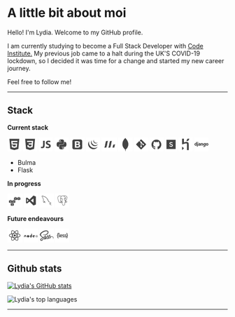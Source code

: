 # A little bit about moi
Hello! I'm Lydia. Welcome to my GitHub profile.

I am currently studying to become a Full Stack Developer with [Code Institute.](https://codeinstitute.net/) My previous job came to a halt during the UK'S COVID-19 lockdown, so I decided it was time for a change and started my new career journey. 

Feel free to follow me!

---

## **Stack**
**Current stack**

![](images/html5.png)
![](images/css3.png)
![](images/javascript_1.png)
![](images/python.png)
![](images/bootstrap.png)
![](images/jquery_logo.png)
![](images/materializecss.png)
![](images/mongodb.png)
![](images/git.png)
![](images/github_badge.png)
![](images/sublime.png)
![](images/heroku.png)
![](images/django.png)
* Bulma
* Flask

**In progress**

![](images/aws.png)
![](images/visualstudio.png)
![](images/mysql.png)
![](images/postgresql.png)

**Future endeavours**

![](images/react.png)
![](images/nodejs.png)
![](images/sass.png)
![](images/less.png)

---

## **Github stats**
[![Lydia's GitHub stats](https://github-readme-stats.vercel.app/api?username=lmw95&show_icons=true&theme=gruvbox&hide=prs)](https://github.com/anuraghazra/github-readme-stats)

![Lydia's top languages](https://github-readme-stats.vercel.app/api/top-langs/?username=lmw95&layout=compact&theme=gruvbox)

---